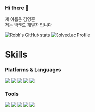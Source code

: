 ### Hi there 👋

<!--
**Robbkim/Robbkim** is a ✨ _special_ ✨ repository because its `README.md` (this file) appears on your GitHub profile. -->
 
 제 이름은 김영훈    
 저는 백엔드 개발자 입니다


![Robb's GitHub stats](http://github-readme-stats.vercel.app/api?username=Robbkim&show_icons=true&theme=radical)
![Solved.ac Profile](http://mazassumnida.wtf/api/v2/generate_badge?boj=rlatngus1691)




# Skills
### Platforms & Languages
<img src="https://img.shields.io/badge/Java-007396?style=for-the-badge&logo=Java&logoColor=white"> <img src="https://img.shields.io/badge/Oracle-F80000?style=for-the-badge&logo=Oracle&logoColor=white">
<img src="https://img.shields.io/badge/Spring-6DB33F?style=for-the-badge&logo=Spring&logoColor=white">
<img src="https://img.shields.io/badge/JavaScript-F7DF1E?style=for-the-badge&logo=JavaScript&logoColor=white">
<img src="https://img.shields.io/badge/MySQL-4479A1?style=for-the-badge&logo=MySQL&logoColor=white">


### Tools
<img src="https://img.shields.io/badge/Eclipse IDE-2C2255?style=for-the-badge&logo=Eclipse IDE&logoColor=white"> <img src="https://img.shields.io/badge/Git-F05032?style=for-the-badge&logo=Git&logoColor=white"> <img src="https://img.shields.io/badge/GitHub-181717?style=for-the-badge&logo=GitHub&logoColor=white"> <img src="https://img.shields.io/badge/Maven-4479A1?style=for-the-badge&logo=Maven&logoColor=white"> <img src="https://img.shields.io/badge/Mybatis-4479A1?style=for-the-badge&logo=Mybatis&logoColor=white">




<!--
- 🔭 I’m currently working on ...
- 🌱 I’m currently learning ...
- 👯 I’m looking to collaborate on ...
- 🤔 I’m looking for help with ...
- 💬 Ask me about ...
- 📫 How to reach me: laminate32@gmail.com
- 😄 Pronouns: ...
- ⚡ Fun fact: ...
-->
